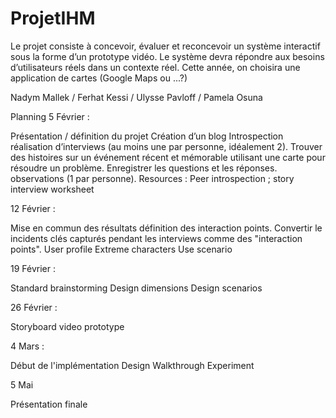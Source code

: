 # ProjetIHM


Le projet consiste à concevoir, évaluer et reconcevoir un système interactif sous la forme d’un prototype vidéo. Le système devra répondre aux besoins d’utilisateurs réels dans un contexte réel. Cette année, on choisira une application de cartes (Google Maps ou ...?)

Nadym Mallek / Ferhat Kessi / Ulysse Pavloff / Pamela Osuna

Planning
5 Février : 

Présentation / définition du projet
Création d’un blog
Introspection 
réalisation d’interviews (au moins une par personne, idéalement 2). Trouver des histoires sur un événement récent et mémorable utilisant une carte pour résoudre un problème. Enregistrer les questions et les réponses.
observations (1 par personne).
Resources : Peer introspection ; story interview worksheet  

12 Février : 

Mise en commun des résultats
définition des interaction points. Convertir le incidents clés capturés pendant les interviews comme des "interaction points".
User profile
Extreme characters
Use scenario

19 Février : 

Standard brainstorming
Design dimensions
Design scenarios

26 Février : 

Storyboard
video prototype

4 Mars : 

Début de l'implémentation
Design Walkthrough
Experiment

5 Mai

Présentation finale
